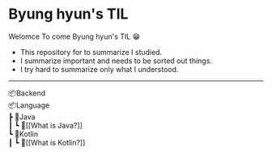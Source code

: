 # Byung hyun's TIL
Welomce To come Byung hyun's TIL 😁
- This repository for to summarize I studied.
- I summarize important and needs to be sorted out things.
- I try hard to summarize only what I understood.

---
📦Backend   
📦Language  
 ┣ 📂Java  
 ┃ ┗ 📜[[What is Java?]]    
 ┗ 📂Kotlin    
 ┃ ┗ 📜[[What is Kotlin?]]     
